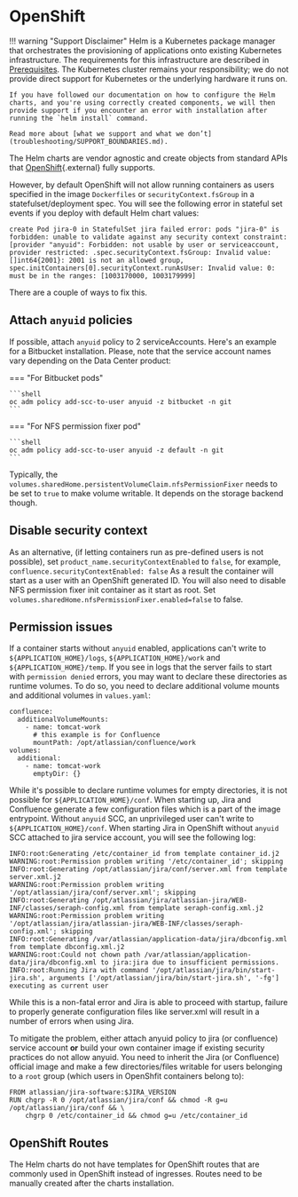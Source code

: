 # OpenShift

!!! warning "Support Disclaimer"
    Helm is a Kubernetes package manager that orchestrates the provisioning of applications onto existing Kubernetes infrastructure. The requirements for this infrastructure are described in [Prerequisites](../userguide/PREREQUISITES.md). The Kubernetes cluster remains your responsibility; we do not provide direct support for Kubernetes or the underlying hardware it runs on.

    If you have followed our documentation on how to configure the Helm charts, and you're using correctly created components, we will then provide support if you encounter an error with installation after running the `helm install` command. 

    Read more about [what we support and what we don’t](troubleshooting/SUPPORT_BOUNDARIES.md). 

The Helm charts are vendor agnostic and create objects from standard APIs that [OpenShift](https://www.openshift.com/){.external} fully supports.

However, by default OpenShift will not allow running containers as users specified in the image `Dockerfiles`
or `securityContext.fsGroup` in a statefulset/deployment spec. You will see the following error in stateful set events if you deploy with default Helm chart values:

```
create Pod jira-0 in StatefulSet jira failed error: pods "jira-0" is forbidden: unable to validate against any security context constraint: [provider "anyuid": Forbidden: not usable by user or serviceaccount, provider restricted: .spec.securityContext.fsGroup: Invalid value: []int64{2001}: 2001 is not an allowed group, spec.initContainers[0].securityContext.runAsUser: Invalid value: 0: must be in the ranges: [1003170000, 1003179999]
```

There are a couple of ways to fix this.

## Attach `anyuid` policies
If possible, attach `anyuid` policy to 2 serviceAccounts. Here's an example for a Bitbucket installation.
Please, note that the service account names vary depending on the Data Center product:

=== "For Bitbucket pods"

    ```shell
    oc adm policy add-scc-to-user anyuid -z bitbucket -n git
    ```

=== "For NFS permission fixer pod"

    ```shell
    oc adm policy add-scc-to-user anyuid -z default -n git
    ```

Typically, the `volumes.sharedHome.persistentVolumeClaim.nfsPermissionFixer` needs to be set to `true` to make volume writable.
It depends on the storage backend though.

## Disable security context

As an alternative, (if letting containers run as pre-defined users is not possible), set `product_name.securityContextEnabled` to `false`, for example, `confluence.securityContextEnabled: false`
As a result the container will start as a user with an OpenShift generated ID.
You will also need to disable NFS permission fixer init container as it start as root. Set `volumes.sharedHome.nfsPermissionFixer.enabled=false` to false.

## Permission issues

If a container starts without `anyuid` enabled, applications can't write to `${APPLICATION_HOME}/logs`, `${APPLICATION_HOME}/work` and `${APPLICATION_HOME}/temp`.
If you see in logs that the server fails to start with `permission denied` errors, you may want to declare these directories as runtime volumes. To do so, you need to declare additional volume mounts and additional volumes in `values.yaml`:

```
confluence:
  additionalVolumeMounts:
    - name: tomcat-work
      # this example is for Confluence
      mountPath: /opt/atlassian/confluence/work
volumes:
  additional:
    - name: tomcat-work
      emptyDir: {}
```

While it's possible to declare runtime volumes for empty directories, it is not possible for `${APPLICATION_HOME}/conf`. When starting up, Jira and Confluence generate a few configuration files which is a part of the image entrypoint. Without `anyuid` SCC, an unprivileged user can't write to `${APPLICATION_HOME}/conf`. When starting Jira in OpenShift without `anyuid` SCC attached to jira service account, you will see the following log:

```
INFO:root:Generating /etc/container_id from template container_id.j2
WARNING:root:Permission problem writing '/etc/container_id'; skipping
INFO:root:Generating /opt/atlassian/jira/conf/server.xml from template server.xml.j2
WARNING:root:Permission problem writing '/opt/atlassian/jira/conf/server.xml'; skipping
INFO:root:Generating /opt/atlassian/jira/atlassian-jira/WEB-INF/classes/seraph-config.xml from template seraph-config.xml.j2
WARNING:root:Permission problem writing '/opt/atlassian/jira/atlassian-jira/WEB-INF/classes/seraph-config.xml'; skipping
INFO:root:Generating /var/atlassian/application-data/jira/dbconfig.xml from template dbconfig.xml.j2
WARNING:root:Could not chown path /var/atlassian/application-data/jira/dbconfig.xml to jira:jira due to insufficient permissions.
INFO:root:Running Jira with command '/opt/atlassian/jira/bin/start-jira.sh', arguments ['/opt/atlassian/jira/bin/start-jira.sh', '-fg']
executing as current user
```

While this is a non-fatal error and Jira is able to proceed with startup, failure to properly generate configuration files like server.xml will result in a number of errors when using Jira.

To mitigate the problem, either attach anyuid policy to jira (or confluence) service account **or** build your own container image if existing security practices do not allow anyuid. You need to inherit the Jira (or Confluence) official image and make a few directories/files writable for users belonging to a `root` group (which users in OpenShfit containers belong to):

```
FROM atlassian/jira-software:$JIRA_VERSION
RUN chgrp -R 0 /opt/atlassian/jira/conf && chmod -R g=u /opt/atlassian/jira/conf && \
    chgrp 0 /etc/container_id && chmod g=u /etc/container_id
```

## OpenShift Routes

The Helm charts do not have templates for OpenShift routes that are commonly used in OpenShift instead of ingresses.
Routes need to be manually created after the charts installation.
